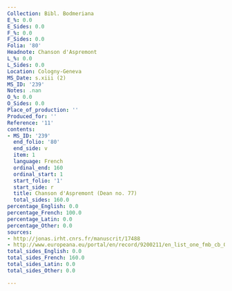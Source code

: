 ```yaml
---
Collection: Bibl. Bodmeriana
E_%: 0.0
E_Sides: 0.0
F_%: 0.0
F_Sides: 0.0
Folia: '80'
Headnote: Chanson d'Aspremont
L_%: 0.0
L_Sides: 0.0
Location: Cologny-Geneva
MS_Date: s.xiii (2)
MS_ID: '239'
Notes: .nan
O_%: 0.0
O_Sides: 0.0
Place_of_production: ''
Produced_for: ''
Reference: '11'
contents:
- MS_ID: '239'
  end_folio: '80'
  end_side: v
  item: 1
  language: French
  ordinal_end: 160
  ordinal_start: 1
  start_folio: '1'
  start_side: r
  title: Chanson d'Aspremont (Dean no. 77)
  total_sides: 160.0
percentage_English: 0.0
percentage_French: 100.0
percentage_Latin: 0.0
percentage_Other: 0.0
sources:
- http://jonas.irht.cnrs.fr/manuscrit/17488
- http://www.europeana.eu/portal/en/record/9200211/en_list_one_fmb_cb_0011.html
total_sides_English: 0.0
total_sides_French: 160.0
total_sides_Latin: 0.0
total_sides_Other: 0.0

---
```

